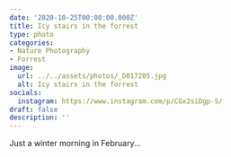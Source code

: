 ```yaml
---
date: '2020-10-25T00:00:00.000Z'
title: Icy stairs in the forrest
type: photo
categories:
- Nature Photography
- Forrest
image:
  url: ../../assets/photos/_D017205.jpg
  alt: Icy stairs in the forrest
socials:
  instagram: https://www.instagram.com/p/CGx2siDgp-S/
draft: false
description: ''
---
```

Just a winter morning in February...
